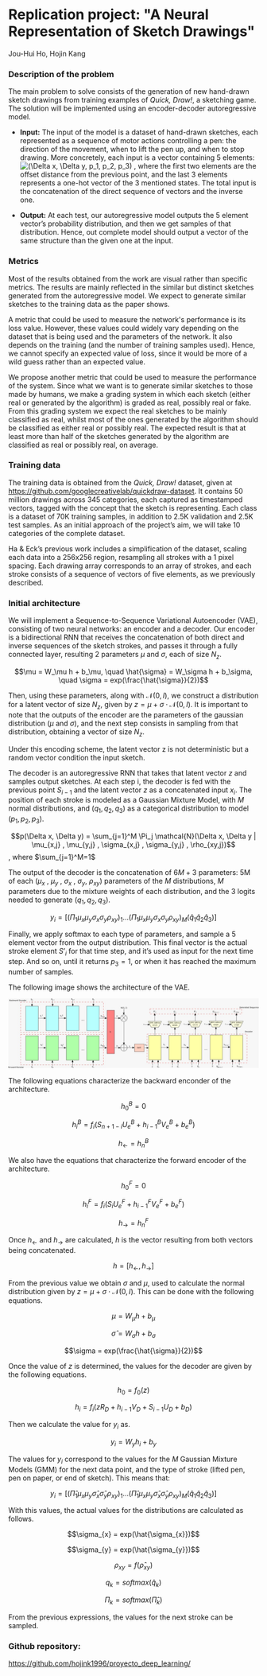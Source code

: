 

  
# Replication project: "A Neural Representation of Sketch Drawings"  
  
Jou-Hui Ho, Hojin Kang  
  
  


### Description of the problem  


The main problem to solve consists of the generation of new hand-drawn sketch drawings from training examples of <i>Quick, Draw!</i>, a sketching game. The solution will be implemented using an encoder-decoder autoregressive model.  
  
- <b>Input:</b> The input of the model is a dataset of hand-drawn sketches, each represented as a sequence of motor actions controlling a pen: the direction of the movement, when to lift the pen up, and when to stop drawing. More concretely, each input is a vector containing 5 elements: <img src="https://latex.codecogs.com/gif.latex?(\Delta&space;x,&space;\Delta&space;y,&space;p_1,&space;p_2,&space;p_3)" title="(\Delta x, \Delta y, p_1, p_2, p_3)" /> 
, where the first two elements are the offset distance from the previous point, and the last 3 elements represents a one-hot vector of the 3 mentioned states. The total input is the concatenation of the direct sequence of vectors and the inverse one.  
  
- <b>Output:</b> At each test, our autoregressive model outputs the 5 element vector’s probability distribution, and then we get samples of that distribution. Hence, out complete model should output a vector of the same structure than the given one at the input.  
  
  

### Metrics  


Most of the results obtained from the work are visual rather than specific metrics. The results are mainly reflected in the similar but distinct sketches generated from the autoregressive model. We expect to generate similar sketches to the training data as the paper shows.  
  
A metric that could be used to measure the network's performance is its loss value. However, these values could widely vary depending on the dataset that is being used and the parameters of the network. It also depends on the training (and the number of training samples used). Hence, we cannot specify an expected value of loss, since it would be more of a wild guess rather than an expected value.  

We propose another metric that could be used to measure the performance of the system. Since what we want is to generate similar sketches to those made by humans, we make a grading system in which each sketch (either real or generated by the algorithm) is graded as real, possibly real or fake. From this grading system we expect the real sketches to be mainly classified as real, whilst most of the ones generated by the algorithm should be classified as either real or possibly real. The expected result is that at least more than half of the sketches generated by the algorithm are classified as real or possibly real, on average.
  
  

### Training data  

The training data is obtained from the  <i>Quick, Draw!</i> dataset, given at https://github.com/googlecreativelab/quickdraw-dataset. It contains 50 million drawings across 345 categories, each captured as timestamped vectors, tagged with the concept that the sketch is representing. Each class is a dataset of 70K training samples, in addition to 2.5K validation and 2.5K test samples. As an initial approach of the project’s aim, we will take 10 categories of the complete dataset.  
  
Ha & Eck’s previous work includes a simplification of the dataset, scaling each data into a 256x256 region, resampling all strokes with a 1 pixel spacing. Each drawing array corresponds to an array of strokes, and each stroke consists of a sequence of vectors of five elements, as we previously described.   
  
  

### Initial architecture  

We will implement a Sequence-to-Sequence Variational Autoencoder (VAE), consisting of two neural networks: an encoder and a decoder. Our encoder is a bidirectional RNN that receives the concatenation of both direct and inverse sequences of the sketch strokes, and passes it through a fully connected layer, resulting 2 parameters $\mu$ and $\sigma$, each of size $N_z$.   

$$\mu = W_\mu h + b_\mu, \quad \hat{\sigma} = W_\sigma h + b_\sigma, \quad \sigma = exp(\frac{\hat{\sigma}}{2})$$
  
Then, using these parameters, along with $\mathcal{N}(0,I)$, we construct a distribution for a latent vector of size $N_z$, given by $z = \mu + \sigma \cdot \mathcal{N}(0,I)$. It is important to note that the outputs of the encoder are the parameters of the gaussian distribution ($\mu$ and $\sigma$), and the next step consists in sampling from that distribution, obtaining a vector of size $N_z$.   
  
Under this encoding scheme, the latent vector z is not deterministic but a random vector condition the input sketch.  
  
The decoder is an autoregressive RNN that takes that latent vector $z$ and samples output sketches. At each step i, the decoder is fed with the previous point $S_{i-1}$ and the latent vector $z$ as a concatenated input $x_i$. The position of each stroke is modeled as a Gaussian Mixture Model, with $M$ normal distributions, and $(q_1, q_2, q_3)$ as a categorical distribution to model $(p_1, p_2, p_3)$.   
  
$$p(\Delta x, \Delta y) = \sum_{j=1}^M \Pi_j \mathcal{N}(\Delta x, \Delta y | \mu_{x,j} , \mu_{y,j} , \sigma_{x,j} , \sigma_{y,j} , \rho_{xy,j})$$, where $\sum_{j=1}^M=1$  
  
The output of the decoder is the concatenation of $6M+3$ parameters: 5M of each ($\mu_{x}$ , $\mu_{y}$ , $\sigma_{x}$ , $\sigma_{y}$, $\rho_{xy}$)  parameters of the $M$ distributions, $M$ parameters due to the mixture weights of each distribution, and the 3 logits needed to generate $(q_1, q_2, q_3)$.   
  
$$y_i = \Big[\big(\Pi_1 \mu_x \mu_y \sigma_x \sigma_y \rho_{xy}\big)_1 \dots \big(\Pi_1 \mu_x \mu_y \sigma_x \sigma_y \rho_{xy}\big)_M \big(\hat{q}_1 \hat{q}_2 \hat{q}_3\big)\Big]$$  
  
Finally, we apply softmax to each type of parameters, and sample a 5 element vector from the output distribution. This final vector is the actual stroke element $S’_i$ for that time step, and it’s used as input for the next time step. And so on, until it returns $p_3=1$, or when it has reached the maximum number of samples.

The following image shows the architecture of the VAE.

![Modelo](images/modelo.jpg)

The following equations characterize the backward enconder of the architecture.

$$h_{0}^{B} = 0$$

$$h_{i}^{B} = f_{i}(S_{n + 1 - i}U_{e}^{B} + h_{i-1}^{B}V_{e}^{B} + b_{e}^{B})$$

$$h_{\leftarrow} = h_{n}^{B}$$

We also have the equations that characterize the forward encoder of the architecture.

$$h_{0}^{F} = 0$$

$$h_{i}^{F} = f_{i}(S_{i}U_{e}^{F} + h_{i-1}^{F}V_{e}^{F} + b_{e}^{F})$$

$$h_{\rightarrow} = h_{n}^{F}$$

Once $h_{\leftarrow}$ and $h_{\rightarrow}$ are calculated, $h$ is the vector resulting from both vectors being concatenated.

$$h = [h_{\leftarrow}, h_{\rightarrow}]$$

From the previous value we obtain $\sigma$ and $\mu$, used to calculate the normal distribution given by $z = \mu + \sigma \cdot \mathcal{N}(0,I)$. This can be done with the following equations.

$$\mu = W_{\mu}h + b_{\mu}$$

$$\hat{\sigma} = W_{\sigma}h + b_{\sigma}$$

$$\sigma = exp(\frac{\hat{\sigma}}{2})$$

 Once the value of $z$ is determined, the values for the decoder are given by the following equations.

$$h_{0} = f_{0}(z)$$

$$h_{i} = f_{i}(zR_{D} + h_{i-1}V_{D} + S_{i-1}U_{D} + b_{D})$$

Then we calculate the value for $y_{i}$ as.

$$y_{i} = W_{y}h_{i} + b_{y}$$

The values for $y_{i}$ correspond to the values for the $M$ Gaussian Mixture Models (GMM) for the next data point, and the type of stroke (lifted pen, pen on paper, or end of sketch). This means that:

$$y_i = \Big[\big(\hat{\Pi}_1 \mu_x \mu_y \hat{\sigma}_x \hat{\sigma}_y \rho_{xy}\big)_1 \dots \big(\hat{\Pi}_1 \mu_x \mu_y \hat{\sigma}_x \hat{\sigma}_y \rho_{xy}\big)_M \big(\hat{q}_1 \hat{q}_2 \hat{q}_3\big)\Big]$$  

With this values, the actual values for the distributions are calculated as follows.

$$\sigma_{x} = exp(\hat{\sigma_{x}})$$

$$\sigma_{y} = exp(\hat{\sigma_{y}})$$

$$\rho_{xy} = f(\hat{\rho}_{xy})$$

$$q_{k} = softmax(\hat{q}_{k})$$

$$\Pi_{k} = softmax(\hat{\Pi}_{k})$$

From the previous expressions, the values for the next stroke can be sampled.



### Github repository: 
https://github.com/hojink1996/proyecto_deep_learning/





```python

```



```python

```
